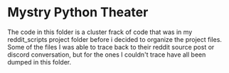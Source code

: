 # Mystry Python Theater
The code in this folder is a cluster frack of code that was in my reddit_scripts project folder before i decided to organize the project files. Some of the files I was able to trace back to their reddit source post or discord conversation, but for the ones I couldn't trace have all been dumped in this folder.
